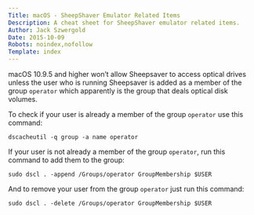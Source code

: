 ```yaml
---
Title: macOS - SheepShaver Emulator Related Items
Description: A cheat sheet for SheepShaver emulator related items.
Author: Jack Szwergold
Date: 2015-10-09
Robots: noindex,nofollow
Template: index
---
```


macOS 10.9.5 and higher won’t allow Sheepsaver to access optical drives unless the user who is running Sheepsaver is added as a member of the group `operator` which apparently is the group that deals optical disk volumes.

To check if your user is already a member of the group `operator` use this command:

    dscacheutil -q group -a name operator

If your user is not already a member of the group `operator`, run this command to add them to the group:

    sudo dscl . -append /Groups/operator GroupMembership $USER

And to remove your user from the group `operator` just run this command:

    sudo dscl . -delete /Groups/operator GroupMembership $USER

